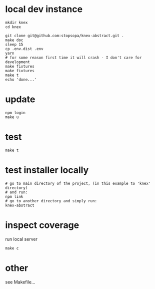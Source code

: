 
# local dev instance
    mkdir knex
    cd knex
    
    git clone git@github.com:stopsopa/knex-abstract.git .
    make doc
    sleep 15
    cp .env.dist .env
    yarn
    # for some reason first time it will crash - I don't care for development
    make fixtures 
    make fixtures
    make t
    echo 'done...'
    
# update

    npm login
    make u
        
# test

    make t
    
# test installer locally

    # go to main directory of the project, (in this example to 'knex' directory)
    # and run:
    npm link
    # go to another directory and simply run:
    knex-abstract
    
# inspect coverage

run local server

    make c
    
# other

see Makefile...                
    